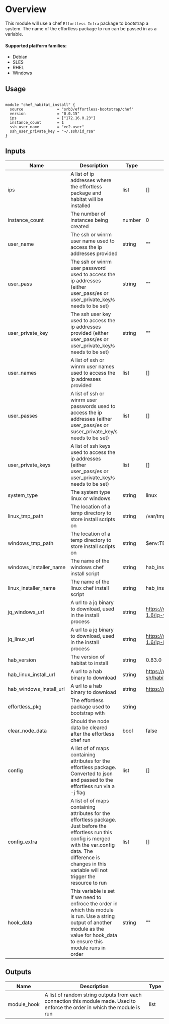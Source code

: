 # Overview
This module will use a chef `Effortless Infra` package to bootstrap a system. The name of the effortless package to run can be passed in as a variable.

#### Supported platform families:
 * Debian
 * SLES
 * RHEL
 * Windows

## Usage

```hcl

module "chef_habitat_install" {
  source               = "srb3/effortless-bootstrap/chef"
  version              = "0.0.15"
  ips                  = ["172.16.0.23"]
  instance_count       = 1
  ssh_user_name        = "ec2-user"
  ssh_user_private_key = "~/.ssh/id_rsa"
}
```

## Inputs

| Name | Description | Type | Default | Required |
|------|-------------|------|---------|----------|
|ips|A list of ip addresses where the effortless package and habitat will be installed|list|[]|no|
|instance_count|The number of instances being created|number|0|no|
|user_name|The ssh or winrm user name used to access the ip addresses provided|string|""|no|
|user_pass|The ssh or winrm user password used to access the ip addresses (either user_pass/es or user_private_key/s needs to be set)|string|""|no|
|user_private_key|The ssh user key used to access the ip addresses provided (either user_pass/es or user_private_key/s needs to be set)|string|""|no|
|user_names|A list of ssh or winrm user names used to access the ip addresses provided|list|[]|no|
|user_passes|A list of ssh or winrm user passwords used to access the ip addresses (either user_pass/es or suser_private_key/s needs to be set)|list|[]|no|
|user_private_keys|A list of ssh keys used to access the ip addresses (either user_pass/es or user_private_key/s needs to be set)|list|[]|no|
|system_type|The system type linux or windows|string|linux|no|
|linux_tmp_path|The location of a temp directory to store install scripts on|string|/var/tmp|no|
|windows_tmp_path|The location of a temp directory to store install scripts on|string|$env:TEMP|no|
|windows_installer_name|The name of the windows chef install script|string|hab_installer.ps1|no|
|linux_installer_name|The name of the linux chef install script|string|hab_installer.sh|no|
|jq_windows_url|A url to a jq binary to download, used in the install process|string|https://github.com/stedolan/jq/releases/download/jq-1.6/jq-win64.exe|no|
|jq_linux_url|A url to a jq binary to download, used in the install process|string|https://github.com/stedolan/jq/releases/download/jq-1.6/jq-linux64|no|
|hab_version|The version of habitat to install|string|0.83.0|no|
|hab_linux_install_url|A url to a hab binary to download|string|https://raw.githubusercontent.com/habitat-sh/habitat/master/components/hab/install.sh|no|
|hab_windows_install_url|A url to a hab binary to download|string|https://api.bintray.com|no|
|effortless_pkg|The effortless package used to bootstrap with|string||yes|
|clear_node_data|Should the node data be cleared after the effortless chef run|bool|false|no|
|config|A list of of maps containing attributes for the effortless package. Converted to json and passed to the effortless run via a -j flag|list|[]|no|
|config_extra|A list of of maps containing attributes for the effortless package. Just before the effortless run this config is merged with the var.config data. The difference is changes in this variable will not trigger the resource to run|list|[]|no|
|hook_data|This variable is set if we need to enfroce the order in which this module is run. Use a string output of another module as the value for hook_data to ensure this module runs in order  |string|""|no|

## Outputs

| Name | Description | Type |
|------|-------------|------|
|module_hook|A list of random string outputs from each connection this module made. Used to enforce the order in which the module is run|list|
